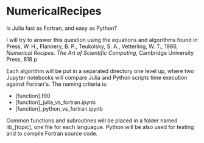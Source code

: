 # NumericalRecipes

Is Julia fast as Fortran, and easy as Python? 

I will try to answer this question using the equations and algorithms found in Press, W. H., Flannery, B. P., Teukolsky, S. A., Vetterling, W. T., 1986, _Numerical Recipes. The Art of Scientific Computing_, Cambridge University Press, 818 p

Each algorithm will be put in a separated directory one level up, where two Jupyter notebooks will compare Julia and Python scripts time execution against Fortran's. The naming criteria is:

- [function].f90
- [function]_julia_vs_fortran.ipynb
- [function]_python_vs_fortran.ipynb

Common functions and subroutines will be placed in a folder named lib_[topic], one file for each languague. Python will be also used for testing and to compile Fortran source code.